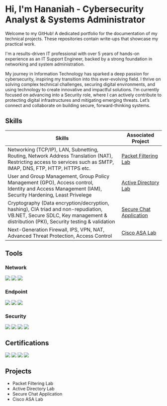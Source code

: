 # Hi, I'm Hananiah - Cybersecurity Analyst & Systems Administrator


Welcome to my GitHub! A dedicated portfolio for the documentation of my technical projects. These repositories contain write-ups that showcase my practical work. 


I'm a results-driven IT professional with over 5 years of hands-on experience as an IT Support Engineer, backed by a strong foundation in networking and system administration. 

My journey in Information Technology has sparked a deep passion for cybersecurity, inspiring my transition into this ever-evolving field. I thrive on solving complex technical challenges, securing digital environments, and using technology to create innovative and impactful solutions. I’m currently focused on advancing into a Security role, where I can actively contribute to protecting digital infrastructures and mitigating emerging threats. Let’s connect and collaborate on building secure, forward-thinking systems.

## Skills

| Skills                                         | Associated Project         |
|-----------------------------------------------|----------------------------|
| Networking (TCP/IP), LAN, Subnetting, Routing, Network Address Translation (NAT), <br> Restricting access to services such as SMTP, IMAP, DNS, FTP, HTTP, HTTPS etc.    | <a href="https://github.com/mmransem09/mmransem09/blob/main/PF/Routing.md">Packet Filtering Lab</a>|
| User and Group Management, Group Policy Management (GPO), Access control, <br> Identity and Access Management (IAM), Security Hardening, Least Privelege| <a href="https://github.com/mmransem09/mmransem09/blob/main/doc/ADpage.md">Active Directory Lab</a>|
| Cryptography (Data encryption/decryption, hashing), CIA triad and non-repudiation, <br> VB.NET, Secure SDLC, Key management & distribution (PKI), Security testing & validation | <a href="https://github.com/mmransem09/SecureChatApplication/blob/main/SecureChatApplication.md"> Secure Chat Application </a>|
| Next-Generation Firewall, IPS, VPN, NAT, Advanced Threat Protection, Access Control| <a href="https://github.com/mmransem09/ASA-Lab/blob/main/IDPSLab.md"> Cisco ASA Lab</a>|

## Tools

### Network
<div>
    <img src="https://img.shields.io/badge/-Wireshark-1679A7?&style=for-the-badge&logo=Wireshark&logoColor=white" />
    <img src="https://img.shields.io/badge/-Suricata-EF3B2D?&style=for-the-badge&logo=Suricata&logoColor=white" />
    <img src="https://img.shields.io/badge/-Zeek-777BB4?&style=for-the-badge&logo=Zeek&logoColor=white" />
</div>

### Endpoint
<div>
    <img src="https://img.shields.io/badge/-Microsoft_Defender_for_Endpoint-00A4EF?&style=for-the-badge&logo=Microsoft&logoColor=white" />
    <img src="https://img.shields.io/badge/-Velociraptor-4B275F?&style=for-the-badge&logo=Velociraptor&logoColor=white" />
<img src="https://img.shields.io/badge/-Trellix_Data_Loss_Prevention-512888?style=for-the-badge&logoColor=white" />

</div>

### Security
<div>
    <img src="https://img.shields.io/badge/-PingCastle-6A1B9A?style=for-the-badge&logo=windows&logoColor=white" />
    <img src="https://img.shields.io/badge/-Nessus-00A1E0?style=for-the-badge&logo=tenable&logoColor=white" />
    <img src="https://img.shields.io/badge/-Hashcat-222222?style=for-the-badge&logo=github&logoColor=white" />
    <img src="https://img.shields.io/badge/-BloodHound-CC0000?style=for-the-badge&logo=graphviz&logoColor=white" />
</div>

## Certifications

<div>
<img src="https://img.shields.io/badge/-Security%2B-FF0000?&style=for-the-badge&logo=CompTIA&logoColor=white" />
<img src="https://img.shields.io/badge/-Network%2B-007ACC?&style=for-the-badge&logo=CompTIA&logoColor=white" />
<img src="https://img.shields.io/badge/-Azure_Fundamentals-0078D4?style=for-the-badge&logo=microsoftazure&logoColor=white" />
<img src="https://img.shields.io/badge/-Certified_in_Cybersecurity-00358E?style=for-the-badge&logo=ISC2&logoColor=white" />
</div>

## Projects
- Packet Filtering Lab
- Active Directory Lab
- Secure Chat Application
- Cisco ASA Lab
